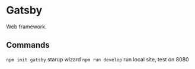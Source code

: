 # Gatsby

Web framework.

## Commands

`npm init gatsby` starup wizard
`npm run develop` run local site, test on 8080